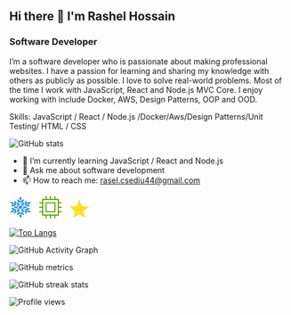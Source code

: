  
## Hi there 👋 I'm Rashel Hossain

### Software Developer

I’m a software developer who is passionate about making professional websites. I have a passion for learning and sharing my knowledge with others as publicly as possible. I love to solve real-world problems. Most of the time I work with JavaScript, React and Node.js MVC Core. I enjoy working with include Docker, AWS, Design Patterns, OOP and OOD.

Skills: JavaScript / React / Node.js /Docker/Aws/Design Patterns/Unit Testing/ HTML / CSS


![GitHub stats](https://github-readme-stats.vercel.app/api?username=rasel497&show_icons=true)  


- 🌱 I’m currently learning JavaScript /  React and  Node.js  
- 💬 Ask me about software development 
- 📫 How to reach me: rasel.csediu44@gmail.com 



<a href='https://archiveprogram.github.com/'><img src='https://raw.githubusercontent.com/acervenky/animated-github-badges/master/assets/acbadge.gif' width='40' height='40'></a> <a href='https://docs.github.com/en/developers'><img src='https://raw.githubusercontent.com/acervenky/animated-github-badges/master/assets/devbadge.gif' width='40' height='40'></a> <a href='https://stars.github.com/'><img src='https://raw.githubusercontent.com/acervenky/animated-github-badges/master/assets/starbadge.gif' width='35' height='35'></a> 

[![Top Langs](https://github-readme-stats.vercel.app/api/top-langs/?username=rasel497)](https://github.com/anuraghazra/github-readme-stats)

![GitHub Activity Graph](https://activity-graph.herokuapp.com/graph?username=rasel497)  

![GitHub metrics](https://metrics.lecoq.io/rasel497)  

![GitHub streak stats](https://github-readme-streak-stats.herokuapp.com/?user=rasel497)  

![Profile views](https://gpvc.arturio.dev/rasel497)  
